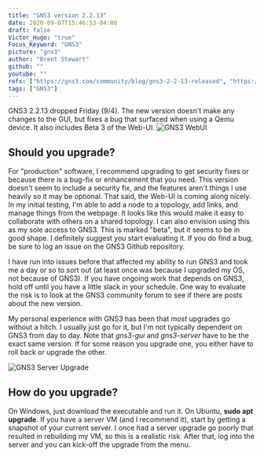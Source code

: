 ```yaml
---
title: "GNS3 version 2.2.13"
date: 2020-09-07T15:46:53-04:00
draft: false
Victor_Hugo: "true"
Focus_Keyword: "GNS3"
picture: "gns3"
author: "Brent Stewart"
github: ""
youtube: ""
refs: ["https://gns3.com/community/blog/gns3-2-2-13-released", "https://github.com/GNS3/gns3-gui/releases"]
tags: ["GNS3"]
---
```


GNS3 2.2.13 dropped Friday (9/4).  The new version doesn't make any changes to the GUI, but fixes a bug that surfaced when using a Qemu device.  It also includes Beta 3 of the Web-UI.
![GNS3 WebUI](/GNS3WebUI.png#center)

## Should you upgrade?
For "production" software, I recommend upgrading to get security fixes or because there is a bug-fix or enhancement that you need.  This version doesn't seem to include a security fix, and the features aren't things I use heavily so it may be optional.  That said, the Web-UI is coming along nicely.  In my initial testing, I'm able to add a node to a topology, add links, and manage things from the webpage.  It looks like this would make it easy to collaborate with others on a shared topology.  I can also envision using this as my sole access to GNS3.  This is marked "beta", but it seems to be in good shape.  I definitely suggest you start evaluating it.  If you do find a bug, be sure to log an issue on the GNS3 Github repository.

I have run into issues before that affected my ability to run GNS3 and took me a day or so to sort out (at least once was because I upgraded my OS, not because of GNS3).  If you have ongoing work that depends on GNS3, hold off until you have a little slack in your schedule.  One way to evaluate the risk is to look at the GNS3 community forum to see if there are posts about the new version.

My personal experience with GNS3 has been that _most_ upgrades go without a hitch.  I usually just go for it, but I'm not typically dependent on GNS3 from day to day.  Note that _gns3-gui_ and _gns3-server_ have to be the exact same version.  If for some reason you upgrade one, you either have to roll back or upgrade the other.

![GNS3 Server Upgrade](/GNS3ServerUpgrade.png#center)
## How do you upgrade?
On Windows, just download the executable and run it.  On Ubuntu, __sudo apt upgrade__.  If you have a server VM (and I recommend it), start by getting a snapshot of your current server.  I once had a server upgrade go poorly that resulted in rebuilding my VM, so this is a realistic risk.  After that, log into the server and you can kick-off the upgrade from the menu.  

